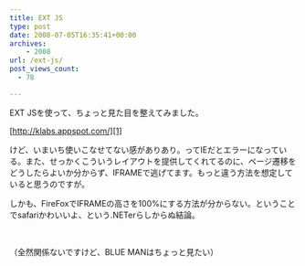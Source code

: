 ```yaml
---
title: EXT JS
type: post
date: 2008-07-05T16:35:41+00:00
archives:
    - 2008
url: /ext-js/
post_views_count:
  - 78

---
```

EXT JSを使って、ちょっと見た目を整えてみました。

[http://klabs.appspot.com/][1]

けど、いまいち使いこなせてない感がありあり。ってIEだとエラーになっている。また、せっかくこういうレイアウトを提供してくれてるのに、ページ遷移をどうしたらよいか分からず、IFRAMEで逃げてます。もっと違う方法を想定していると思うのですが。

しかも、FireFoxでIFRAMEの高さを100%にする方法が分からない。ということでsafariかわいいよ、という.NETerらしからぬ結論。

&nbsp;

<a href="http://www.accesstrade.net/at/c.html?rk=0100335n0044mz" target="_blank"><img alt="" src="http://www.accesstrade.net/at/r.html?rk=0100335n0044mz" border="0" /></a>  
（全然関係ないですけど、BLUE MANはちょっと見たい）

 [1]: http://klabs.appspot.com/ "http://klabs.appspot.com/"